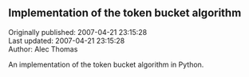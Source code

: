 ## Implementation of the token bucket algorithm  
Originally published: 2007-04-21 23:15:28  
Last updated: 2007-04-21 23:15:28  
Author: Alec Thomas  
  
An implementation of the token bucket algorithm in Python.